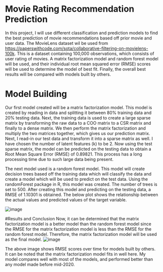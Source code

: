 # Movie Rating Recommendation Prediction

In this project, I will use different classification and prediction models to find the best prediction of movie
recommendations based off prior movie and user data. The MovieLens dataset wil be used from https://paperswithcode.com/sota/collaborative-filtering-on-movielens-100k. This is a dataset containing 100,000 observations,
which consists of user rating of movies. A matrix factorization
model and random forest model will be used, and their individual
root mean squared error (RMSE) scores will be used to determine
the model of best fit. Finally, the overall best results will be
compared with models built by others.

# Model Building
Our first model created will be a matrix factorization
model. This model is created by reading in data and splitting it between 80% training data and 20% testing data. Next, the training data is used to create a large sparse matrix by transforming the raw data to a
COO matrix to a CSR matrix and finally to a dense matrix. We
then perform the matrix factorization and multiply the two
matrices together, which gives us our prediction matrix. Next,
I read-in our test data and transform it into a sparse matrix as
well. I have chosen the number of latent features (k) to be 2.
Now using the test sparse matrix, the model can be predicted on the testing data to
obtain a Root Mean Square Error (RMSE) of 0.89821. This process has a long processing
time due to such large data being present.

The next model used is a random forest model. This
model will create decision trees based off the training data
which will classify the data and create a model which will be used to
predict on the test data. Using the randomForest package in R,
this model was created. The number of trees is set to 500. After creating this model and
predicting on the testing data, a RMSE of 1.10301 is obtained.
The below plot shows the relationship between the actual values
and predicted values of the target variable.

![image](https://user-images.githubusercontent.com/50085554/236968702-a8bd272c-b1c8-41ea-8ccb-66c89fccb898.png)

#Results and Conclusion
Now, it can be determined that the matrix factorization model is a
better model than the random forest model since the RMSE for
the matrix factorization model is less than the RMSE for the
random forest model. Therefore, the matrix factorization model will be used as the final model. 
![image](https://user-images.githubusercontent.com/50085554/236968973-5fda4269-bd69-4040-82e9-f7eef71aa9cf.png)

The above image shows RMSE scores over time for models
built by others. It can be noted that the matrix factorization model fits
in well here. My model compares well with most of the models, and performed better than any
model made before mid-2020.


